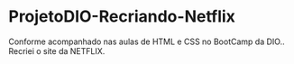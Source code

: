 # ProjetoDIO-Recriando-Netflix
Conforme acompanhado nas aulas de HTML e CSS no BootCamp da DIO.. Recriei o site da NETFLIX. 
